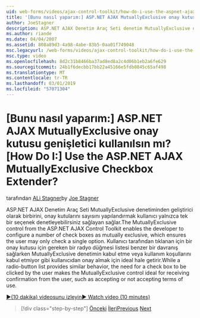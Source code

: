 ```yaml
---
uid: web-forms/videos/ajax-control-toolkit/how-do-i-use-the-aspnet-ajax-mutuallyexclusive-checkbox-extender
title: '[Bunu nasıl yaparım:] ASP.NET AJAX MutuallyExclusive onay kutusu genişletici kullanılsın mı? | Microsoft Docs'
author: JoeStagner
description: ASP.NET AJAX Denetim Araç Seti denetim MutuallyExclusive onay kutuları olarak birbirini dışlar, hangi e sayısını yapılandırmak Geliştirici sağlar...
ms.author: riande
ms.date: 04/04/2007
ms.assetid: 808a89d3-4a98-4abe-83b5-0aa01f749048
msc.legacyurl: /web-forms/videos/ajax-control-toolkit/how-do-i-use-the-aspnet-ajax-mutuallyexclusive-checkbox-extender
msc.type: video
ms.openlocfilehash: 8d2c31b8466ba37ad8ed8a2c4d06b1eb2a6fe629
ms.sourcegitcommit: 24b1f6decbb17bb22a45166e5fdb0845c65af498
ms.translationtype: MT
ms.contentlocale: tr-TR
ms.lasthandoff: 03/01/2019
ms.locfileid: "57071304"
---
```

<a name="how-do-i-use-the-aspnet-ajax-mutuallyexclusive-checkbox-extender"></a><span data-ttu-id="4963d-104">[Bunu nasıl yaparım:] ASP.NET AJAX MutuallyExclusive onay kutusu genişletici kullanılsın mı?</span><span class="sxs-lookup"><span data-stu-id="4963d-104">[How Do I:] Use the ASP.NET AJAX MutuallyExclusive Checkbox Extender?</span></span>
====================
<span data-ttu-id="4963d-105">tarafından [ALi Stagner](https://github.com/JoeStagner)</span><span class="sxs-lookup"><span data-stu-id="4963d-105">by [Joe Stagner](https://github.com/JoeStagner)</span></span>

<span data-ttu-id="4963d-106">ASP.NET AJAX Denetim Araç Seti MutuallyExclusive denetiminden geliştirici olarak birbirini, onay kutularını sayısını yapılandırmak kullanıcı yalnızca tek bir seçenek denetleyebilirsiniz sağlayan sağlar.</span><span class="sxs-lookup"><span data-stu-id="4963d-106">The MutuallyExclusive control from the ASP.NET AJAX Control Toolkit enables the developer to configure a number of check boxes as mutually exclusive, which ensures the user may only check a single option.</span></span> <span data-ttu-id="4963d-107">Kullanıcı tarafından tıklanan için bir onay kutusu için gereken bir radyo düğmesi listesi benzer bir davranış sağlarken MutuallyExclusive denetimin kabul etme veya kullanım koşullarını kabul etmiyor gibi kullanıcıdan onay almak için ideal hale getirir.</span><span class="sxs-lookup"><span data-stu-id="4963d-107">While a radio-button list provides similar behavior, the need for a check box to be clicked by the user makes the MutuallyExclusive control ideal for receiving confirmation from the user, such as accepting or not accepting terms of use.</span></span>

[<span data-ttu-id="4963d-108">&#9654;(10 dakika) videosunu izleyin</span><span class="sxs-lookup"><span data-stu-id="4963d-108">&#9654; Watch video (10 minutes)</span></span>](https://channel9.msdn.com/Blogs/ASP-NET-Site-Videos/how-do-i-use-the-aspnet-ajax-mutuallyexclusive-checkbox-extender)

> [!div class="step-by-step"]
> <span data-ttu-id="4963d-109">[Önceki](how-do-i-use-the-aspnet-ajax-maskededit-controls.md)
> [İleri](how-do-i-use-the-aspnet-ajax-nobot-control.md)</span><span class="sxs-lookup"><span data-stu-id="4963d-109">[Previous](how-do-i-use-the-aspnet-ajax-maskededit-controls.md)
[Next](how-do-i-use-the-aspnet-ajax-nobot-control.md)</span></span>
